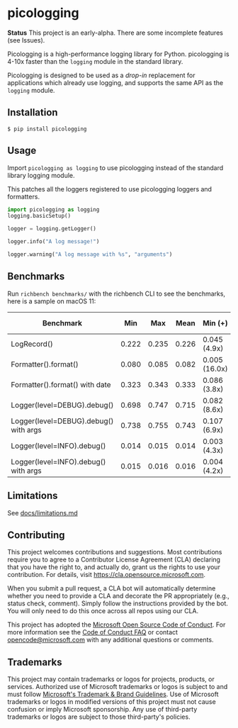 # picologging

**Status** This project is an early-alpha. There are some incomplete features (see Issues).

Picologging is a high-performance logging library for Python. picologging is 4-10x faster than the `logging` module in the standard library.

Picologging is designed to be used as a _drop-in_ replacement for applications which already use logging, and supports the same API as the `logging` module.

## Installation

```console
$ pip install picologging
```

## Usage

Import `picologging as logging` to use picologging instead of the standard library logging module.

This patches all the loggers registered to use picologging loggers and formatters.

```python
import picologging as logging
logging.basicSetup()

logger = logging.getLogger()

logger.info("A log message!")

logger.warning("A log message with %s", "arguments")
```

## Benchmarks

Run `richbench benchmarks/` with the richbench CLI to see the benchmarks, here is a sample on macOS 11:

|                             Benchmark | Min     | Max     | Mean    | Min (+)         | Max (+)         | Mean (+)        |
|---------------------------------------|---------|---------|---------|-----------------|-----------------|-----------------|
|                           LogRecord() | 0.222   | 0.235   | 0.226   | 0.045 (4.9x)    | 0.049 (4.8x)    | 0.047 (4.8x)    |
|                  Formatter().format() | 0.080   | 0.085   | 0.082   | 0.005 (16.0x)   | 0.006 (14.5x)   | 0.005 (15.3x)   |
|        Formatter().format() with date | 0.323   | 0.343   | 0.333   | 0.086 (3.8x)    | 0.097 (3.5x)    | 0.090 (3.7x)    |
|           Logger(level=DEBUG).debug() | 0.698   | 0.747   | 0.715   | 0.082 (8.6x)    | 0.085 (8.8x)    | 0.083 (8.6x)    |
| Logger(level=DEBUG).debug() with args | 0.738   | 0.755   | 0.743   | 0.107 (6.9x)    | 0.112 (6.8x)    | 0.109 (6.8x)    |
|            Logger(level=INFO).debug() | 0.014   | 0.015   | 0.014   | 0.003 (4.3x)    | 0.004 (4.1x)    | 0.003 (4.3x)    |
|  Logger(level=INFO).debug() with args | 0.015   | 0.016   | 0.016   | 0.004 (4.2x)    | 0.004 (3.6x)    | 0.004 (3.9x)    |

## Limitations

See [docs/limitations.md](docs/limitations.md)

## Contributing

This project welcomes contributions and suggestions.  Most contributions require you to agree to a
Contributor License Agreement (CLA) declaring that you have the right to, and actually do, grant us
the rights to use your contribution. For details, visit https://cla.opensource.microsoft.com.

When you submit a pull request, a CLA bot will automatically determine whether you need to provide
a CLA and decorate the PR appropriately (e.g., status check, comment). Simply follow the instructions
provided by the bot. You will only need to do this once across all repos using our CLA.

This project has adopted the [Microsoft Open Source Code of Conduct](https://opensource.microsoft.com/codeofconduct/).
For more information see the [Code of Conduct FAQ](https://opensource.microsoft.com/codeofconduct/faq/) or
contact [opencode@microsoft.com](mailto:opencode@microsoft.com) with any additional questions or comments.

## Trademarks

This project may contain trademarks or logos for projects, products, or services. Authorized use of Microsoft 
trademarks or logos is subject to and must follow 
[Microsoft's Trademark & Brand Guidelines](https://www.microsoft.com/en-us/legal/intellectualproperty/trademarks/usage/general).
Use of Microsoft trademarks or logos in modified versions of this project must not cause confusion or imply Microsoft sponsorship.
Any use of third-party trademarks or logos are subject to those third-party's policies.
